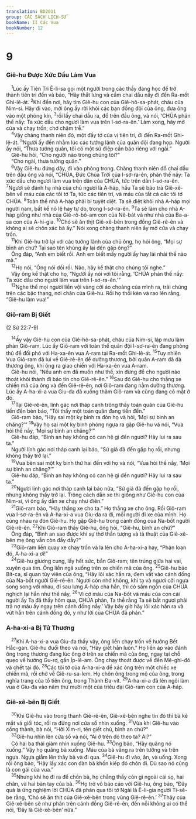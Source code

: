 ```yaml
---
translation: BD2011
group: CÁC SÁCH LỊCH-SỬ
bookName: II Các Vua 
bookNumber: 12
---
```


<div class="title"><h1>9</h1><h3>Giê-hu Ðược Xức Dầu Làm Vua</h3></div>
<span class="verse 2vua_9_1"> <sup>1</sup>Lúc ấy Tiên Tri Ê-li-sa gọi một người trong các thầy đang học để trở thành tiên tri đến và bảo, “Hãy thắt lưng và cầm chai dầu nầy đi đến Ra-mốt Ghi-lê-át. </span>
<span class="verse 2vua_9_2"><sup>2</sup>Khi đến nơi, hãy tìm Giê-hu con của Giê-hô-sa-phát, cháu của Nim-si. Hãy đi vào, mời ông ấy rời khỏi các bạn đồng đội của ông, đưa ông vào một phòng kín, </span>
<span class="verse 2vua_9_3"><sup>3</sup>rồi lấy chai dầu ra, đổ trên đầu ông, và nói, ‘CHÚA phán thế nầy: Ta xức dầu cho ngươi làm vua trên I-sơ-ra-ên.’ Làm xong, hãy mở cửa và chạy trốn; chớ chậm trễ.”<br/></span>
<span class="verse 2vua_9_4"> <sup>4</sup>Vậy chàng thanh niên đó, một đầy tớ của vị tiên tri, đi đến Ra-mốt Ghi-lê-át. </span>
<span class="verse 2vua_9_5"><sup>5</sup>Người ấy đến nhằm lúc các tướng lãnh của quân đội đang họp. Người ấy nói, “Thưa tướng quân, tôi có một sứ điệp cần báo riêng với ngài.”<br/> Giê-hu hỏi, “Cho người nào trong chúng tôi?”<br/> “Cho ngài, thưa tướng quân.”<br/></span>
<span class="verse 2vua_9_6"> <sup>6</sup>Vậy Giê-hu đứng dậy, đi vào phòng trong. Chàng thanh niên đổ chai dầu trên đầu ông và nói, “CHÚA, Ðức Chúa Trời của I-sơ-ra-ên, phán thế nầy: Ta xức dầu cho ngươi làm vua trên dân của CHÚA, tức trên dân I-sơ-ra-ên. </span>
<span class="verse 2vua_9_7"><sup>7</sup>Ngươi sẽ đánh hạ nhà của chủ ngươi là A-háp, hầu Ta sẽ báo trả Giê-xê-bên về máu của các tôi tớ Ta, tức các tiên tri, và máu của tất cả các tôi tớ CHÚA. </span>
<span class="verse 2vua_9_8"><sup>8</sup>Toàn thể nhà A-háp phải bị tuyệt diệt. Ta sẽ diệt khỏi nhà A-háp mọi người nam, bất kể nô lệ hay tự do, trong I-sơ-ra-ên. </span>
<span class="verse 2vua_9_9"><sup>9</sup>Ta sẽ làm cho nhà A-háp giống như nhà của Giê-rô-bô-am con của Nê-bát và như nhà của Ba-a-sa con của A-hi-gia. </span>
<span class="verse 2vua_9_10"><sup>10</sup>Chó sẽ ăn thịt Giê-xê-bên trong đồng Giê-rê-ên và không ai sẽ chôn xác bà ấy.” Nói xong chàng thanh niên ấy mở cửa và chạy trốn.<br/></span>
<span class="verse 2vua_9_11"> <sup>11</sup>Khi Giê-hu trở lại với các tướng lãnh của chủ ông, họ hỏi ông, “Mọi sự bình an chứ? Tại sao tên khùng ấy lại đến gặp ông?”<br/> Ông đáp, “Anh em biết rồi. Anh em biết mấy người ấy hay lải nhải thế nào mà.”<br/></span>
<span class="verse 2vua_9_12"> <sup>12</sup>Họ nói, “Ông nói dối rồi. Nào, hãy kể thật cho chúng tôi nghe.”<br/> Vậy ông kể thật cho họ, “Người ấy nói với tôi rằng, ‘CHÚA phán thế nầy: Ta xức dầu cho ngươi làm vua trên I-sơ-ra-ên.’”<br/></span>
<span class="verse 2vua_9_13"> <sup>13</sup>Nghe thế mọi người liền vội vàng cởi áo choàng của mình ra, trải chúng trên các bậc thang, nơi chân của Giê-hu. Rồi họ thổi kèn và rao lên rằng, “Giê-hu làm vua!”<br/></span>
<div class="title"><h3>Giô-ram Bị Giết</h3><p>(2 Sử 22:7-9)</p></div>
<span class="verse 2vua_9_14"> <sup>14</sup>Ấy vậy Giê-hu con của Giê-hô-sa-phát, cháu của Nim-si, lập mưu làm phản Giô-ram. Lúc ấy Giô-ram với toàn thể quân đội I-sơ-ra-ên đang phòng thủ để đối phó với Ha-xa-ên vua A-ram tại Ra-mốt Ghi-lê-át. </span>
<span class="verse 2vua_9_15"><sup>15</sup>Tuy nhiên Vua Giô-ram đã lui về Giê-rê-ên để dưỡng thương, bởi quân A-ram đã đả thương ông, khi ông ra giao chiến với Ha-xa-ên vua A-ram.<br/> Giê-hu nói, “Nếu anh em đã muốn như thế, xin đừng để cho người nào thoát khỏi thành đi báo tin cho Giê-rê-ên.” </span>
<span class="verse 2vua_9_16"><sup>16</sup>Sau đó Giê-hu cho thắng xe chiến mã của ông và đến Giê-rê-ên, nơi Giô-ram đang nằm dưỡng thương. Lúc ấy A-ha-xi-a vua Giu-đa đã xuống thăm Giô-ram và cũng đang có mặt ở đó.<br/></span>
<span class="verse 2vua_9_17"> <sup>17</sup>Tại Giê-rê-ên, lính gác nơi tháp canh trông thấy toán quân của Giê-hu tiến đến bèn báo, “Tôi thấy một toán quân đang tiến đến.”<br/> Giô-ram bảo, “Hãy sai một kỵ binh ra đón họ và hỏi, ‘Mọi sự bình an chăng?’” </span>
<span class="verse 2vua_9_18"><sup>18</sup>Vậy họ sai một kỵ binh phóng ngựa ra gặp Giê-hu và nói, “Vua hỏi thế nầy, ‘Mọi sự bình an chăng?’”<br/> Giê-hu đáp, “Bình an hay không có can hệ gì đến ngươi? Hãy lui ra sau ta.”<br/> Người lính gác nơi tháp canh lại báo, “Sứ giả đã đến gặp họ rồi, nhưng không thấy trở lại.”<br/></span>
<span class="verse 2vua_9_19"> <sup>19</sup>Vua bèn sai một kỵ binh thứ hai đến với họ và nói, “Vua hỏi thế nầy, ‘Mọi sự bình an chăng?’”<br/> Giê-hu đáp, “Bình an hay không có can hệ gì đến ngươi? Hãy lui ra sau ta.”<br/></span>
<span class="verse 2vua_9_20"> <sup>20</sup>Người lính gác nơi tháp canh lại báo nữa, “Sứ giả đã đến gặp họ rồi, nhưng không thấy trở lại. Trông cách dẫn xe thì giống như Giê-hu con của Nim-si, vì ông ấy dẫn xe chạy như điên.”<br/></span>
<span class="verse 2vua_9_21"> <sup>21</sup>Giô-ram bảo, “Hãy thắng xe cho ta.” Họ thắng xe cho ông. Rồi Giô-ram vua I-sơ-ra-ên và A-ha-xi-a vua Giu-đa ra đi, mỗi người đi xe của mình. Họ cùng nhau ra đón Giê-hu. Họ gặp Giê-hu trong cánh đồng của Na-bốt người Giê-rê-ên. </span>
<span class="verse 2vua_9_22"><sup>22</sup>Khi Giô-ram thấy Giê-hu, ông hỏi, “Giê-hu, bình an chứ?”<br/> Ông đáp, “Bình an sao được khi sự thờ thần tượng và tà thuật của Giê-xê-bên mẹ ông vẫn còn đầy dẫy?”<br/></span>
<span class="verse 2vua_9_23"> <sup>23</sup>Giô-ram liền quay xe chạy trốn và la lên cho A-ha-xi-a hay, “Phản loạn đó, A-ha-xi-a ơi!”<br/></span>
<span class="verse 2vua_9_24"> <sup>24</sup>Giê-hu giương cung, lấy hết sức, bắn Giô-ram; tên trúng giữa hai vai, xuyên qua tim. Ông liền ngã xuống trên xe chiến mã của ông. </span>
<span class="verse 2vua_9_25"><sup>25</sup>Giê-hu bảo Bít-ca, sĩ quan tùy viên của ông, “Hãy lôi xác hắn ra, đem vất vào cánh đồng của Na-bốt người Giê-rê-ên. Ngươi còn nhớ không, khi ta và ngươi cỡi ngựa song song với nhau, đi sau lưng A-háp cha hắn, thì có sấm ngôn của CHÚA nghịch lại hắn như thế nầy, </span>
<span class="verse 2vua_9_26"><sup>26</sup>‘Vì cớ máu của Na-bốt và máu của con cái người ấy Ta đã thấy hôm qua, CHÚA phán, Ta thề rằng Ta sẽ bắt ngươi phải trả nợ máu ấy ngay trên cánh đồng nầy.’ Vậy bây giờ hãy lôi xác hắn ra và vứt hắn trên cánh đồng đó, y như lời của CHÚA đã phán.”<br/></span>
<div class="title"><h3>A-ha-xi-a Bị Tử Thương</h3></div>
<span class="verse 2vua_9_27"> <sup>27</sup>Khi A-ha-xi-a vua Giu-đa thấy vậy, ông liền chạy trốn về hướng Bết Hắc-gan. Giê-hu đuổi theo và nói, “Hãy giết hắn luôn.” Họ liền áp vào đánh ông trọng thương đang lúc ông ở trên xe chiến mã của ông, ngay tại chỗ quẹo về hướng Gu-rơ, gần Íp-lê-am. Ông chạy thoát được về đến Mê-ghi-đô và chết tại đó. </span>
<span class="verse 2vua_9_28"><sup>28</sup>Các tôi tớ của A-ha-xi-a để xác ông trên một chiếc xe chiến mã, rồi chở về Giê-ru-sa-lem. Họ chôn ông trong mộ của ông, trong nghĩa trang của tổ tiên ông, trong Thành Ða-vít. </span>
<span class="verse 2vua_9_29"><sup>29</sup>A-ha-xi-a đã lên ngôi làm vua ở Giu-đa vào năm thứ mười một của triều đại Giô-ram con của A-háp.<br/></span>
<div class="title"><h3>Giê-xê-bên Bị Giết</h3></div>
<span class="verse 2vua_9_30"> <sup>30</sup>Khi Giê-hu vào trong thành Giê-rê-ên, Giê-xê-bên nghe tin đó thì bà kẽ mắt và giồi tóc, rồi ra đứng nơi cửa sổ nhìn xuống. </span>
<span class="verse 2vua_9_31"><sup>31</sup>Vừa khi Giê-hu vào cổng thành, bà nói, “Hỡi Xim-ri, tên giết chủ, bình an chứ?”<br/></span>
<span class="verse 2vua_9_32"> <sup>32</sup>Giê-hu nhìn lên cửa sổ và nói, “Ai ở trên đó theo ta? Ai?”<br/> Có hai ba thái giám nhìn xuống Giê-hu. </span>
<span class="verse 2vua_9_33"><sup>33</sup>Ông bảo, “Hãy quăng nó xuống.” Vậy họ quăng bà xuống. Máu của bà văng ra trên tường và trên ngựa. Ngựa giẫm lên thây bà và đi qua. </span>
<span class="verse 2vua_9_34"><sup>34</sup>Giê-hu đi vào, ăn, và uống. Xong rồi ông bảo, “Hãy lấy xác con đàn bà khốn kiếp đó chôn đi. Dù sao nó cũng là con gái của vua.”<br/></span>
<span class="verse 2vua_9_35"> <sup>35</sup>Nhưng khi họ đi ra để chôn bà, họ chẳng thấy còn gì ngoài cái sọ, hai chân, và hai bàn tay của bà. </span>
<span class="verse 2vua_9_36"><sup>36</sup>Họ trở vô báo cáo với Giê-hu, ông bảo, “Ðây quả là ứng nghiệm lời CHÚA đã phán qua tôi tớ Ngài là Ê-li-gia người Ti-sê-be rằng, ‘Chó sẽ ăn thịt của Giê-xê-bên trong vùng Giê-rê-ên.’ </span>
<span class="verse 2vua_9_37"><sup>37</sup>Thây của Giê-xê-bên sẽ như phân trên cánh đồng Giê-rê-ên, đến nỗi không ai có thể nói, ‘Ðây là Giê-xê-bên’ nữa.”<br/></span>
